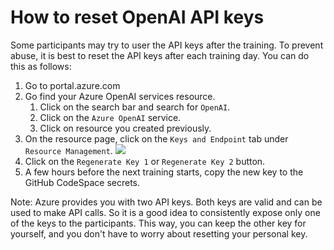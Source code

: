 # How to reset OpenAI API keys
Some participants may try to user the API keys after the training.
To prevent abuse, it is best to reset the API keys after each training day.
You can do this as follows:

1. Go to portal.azure.com
2. Go find your Azure OpenAI services resource.
   1. Click on the search bar and search for `OpenAI`.
   2. Click on the `Azure OpenAI` service.
   3. Click on resource you created previously.
3. On the resource page, click on the `Keys and Endpoint` tab under `Resource Management`.
   ![](assets/aoi-resource-page.jpg)
4. Click on the `Regenerate Key 1` or `Regenerate Key 2` button.
5. A few hours before the next training starts, copy the new key to the GitHub CodeSpace secrets.

Note: Azure provides you with two API keys. Both keys are valid and can be used to make API calls.
So it is a good idea to consistently expose only one of the keys to the participants.
This way, you can keep the other key for yourself, and you don't have to worry about resetting your personal key.